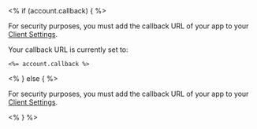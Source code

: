 <div class="setup-callback">
<% if (account.callback) { %>
<p>For security purposes, you must add the callback URL of your app to your <a href="${manage_url}/#/applications/${account.clientId}/settings">Client Settings</a>.</p>
<p>Your callback URL is currently set to:</p>
<pre><code><%= account.callback %></code></pre>
<% } else { %>
<p>For security purposes, you must add the callback URL of your app to your <a href="${manage_url}/#/applications">Client Settings</a>.</p>
<% } %>

</div>
